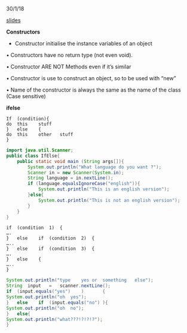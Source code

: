 30/1/18

[slides](https://learningcentral.cf.ac.uk/bbcswebdav/pid-4536022-dt-content-rid-9366132_2/courses/1718-CM6121/ObjectOrientedJava_2.pdf)

**Constructors**

- Constructor	initialise	the	instance	variables	of	an	object

• Constructors	have	no	return	type	(not	even	void).

• Constructor	ARE	NOT	Methods	even	if	it’s	similar

• Constructor	is	use	to	construct	an	object,	so	to	be	used	with	“new”

• Name	of	the	constructor	is	always	the	same	as	the	name	of	the	class	
(Case	sensitive)

**ifelse**
```
If	(condition){	
do	this	stuff
}	else	{	
do	this	other	stuff
}
```


```java
import java.util.Scanner;
public class IfElse{
	public static void main (String args[]){
		System.out.println("What language do you want ?");
		Scanner in = new Scanner(System.in);
		String language = in.nextLine();
		if (language.equalsIgnoreCase("english")){
			System.out.println("This is an english version");
		}else{
			System.out.println("This is not an english version");
		}
	}
}
```

```
if	(condition	1)	{
….
}	else	if	(condition	2)	{
…..
}	else	if	(condition	3)	{
….
}	else	{
…..
}
```

```java
System.out.println("type	yes	or	something	else");
String	input	=	scanner.nextLine();
if	(input.equals("yes")	)		{
System.out.println("oh	yes");
}	else	if	(input.equals("no")	){
System.out.println("oh	no");
}	else{
System.out.println("what???!?!?!?");
}	
```
